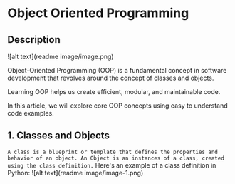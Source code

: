 # Object Oriented Programming
## Description 
![alt text](readme image/image.png)

Object-Oriented Programming (OOP) is a fundamental concept in software development that revolves around the concept of classes and objects.

Learning OOP helps us create efficient, modular, and maintainable code.

In this article, we will explore core OOP concepts using easy to understand code examples.

## 1. Classes and Objects
```A class is a blueprint or template that defines the properties and behavior of an object. An Object is an instances of a class, created using the class definition.```
Here's an example of a class definition in Python:
![alt text](readme image/image-1.png)

